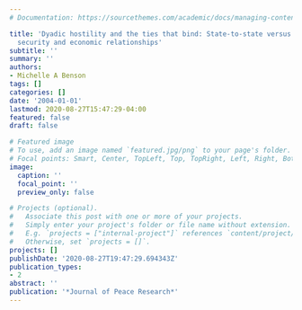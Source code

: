 ```yaml
---
# Documentation: https://sourcethemes.com/academic/docs/managing-content/

title: 'Dyadic hostility and the ties that bind: State-to-state versus state-to-system
  security and economic relationships'
subtitle: ''
summary: ''
authors:
- Michelle A Benson
tags: []
categories: []
date: '2004-01-01'
lastmod: 2020-08-27T15:47:29-04:00
featured: false
draft: false

# Featured image
# To use, add an image named `featured.jpg/png` to your page's folder.
# Focal points: Smart, Center, TopLeft, Top, TopRight, Left, Right, BottomLeft, Bottom, BottomRight.
image:
  caption: ''
  focal_point: ''
  preview_only: false

# Projects (optional).
#   Associate this post with one or more of your projects.
#   Simply enter your project's folder or file name without extension.
#   E.g. `projects = ["internal-project"]` references `content/project/deep-learning/index.md`.
#   Otherwise, set `projects = []`.
projects: []
publishDate: '2020-08-27T19:47:29.694343Z'
publication_types:
- 2
abstract: ''
publication: '*Journal of Peace Research*'
---
```

